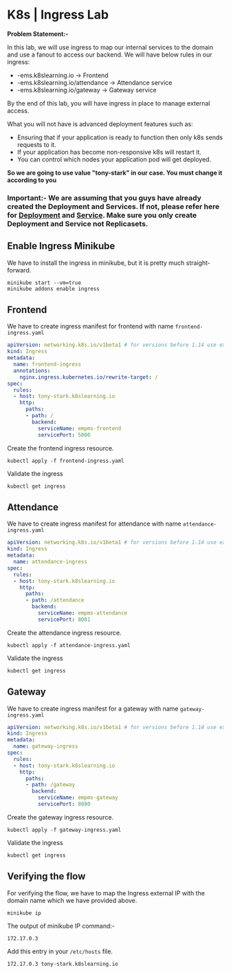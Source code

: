 # K8s | Ingress Lab

**Problem Statement:-**

In this lab, we will use ingress to map our internal services to the domain and use a fanout to access our backend. We will have below rules in our ingress:
- <name>-ems.k8slearning.io -> Frontend
- <name>-ems.k8slearning.io/attendance -> Attendance service
- <name>-ems.k8slearning.io/gateway -> Gateway service

By the end of this lab, you will have ingress in place to manage external access.

What you will not have is advanced deployment features such as:
- Ensuring that if your application is ready to function then only k8s sends requests to it.
- If your application has become non-responsive k8s will restart it.
- You can control which nodes your application pod will get deployed. 

**So we are going to use <name> value "tony-stark" in our case. You must change it according to you**

### Important:- We are assuming that you guys have already created the Deployment and Services. If not, please refer here for [Deployment](https://github.com/opstree/OT-Microservices-Training/wiki/09_Deployment_Lab) and [Service](https://github.com/opstree/OT-Microservices-Training/wiki/08_Service_Lab). Make sure you only create Deployment and Service not Replicasets.

## Enable Ingress Minikube

We have to install the ingress in minikube, but it is pretty much straight-forward.

```shell
minikube start --vm=true
minikube addons enable ingress
```

## Frontend

We have to create ingress manifest for frontend with name `frontend-ingress.yaml`

```yaml
apiVersion: networking.k8s.io/v1beta1 # for versions before 1.14 use extensions/v1beta1
kind: Ingress
metadata:
  name: frontend-ingress
  annotations:
    nginx.ingress.kubernetes.io/rewrite-target: /
spec:
  rules:
  - host: tony-stark.k8slearning.io
    http:
      paths:
      - path: /
        backend:
          serviceName: empms-frontend
          servicePort: 5000
```

Create the frontend ingress resource.

```shell
kubectl apply -f frontend-ingress.yaml
```

Validate the ingress

```shell
kubectl get ingress
```

## Attendance

We have to create ingress manifest for attendance with name `attendance-ingress.yaml`

```yaml
apiVersion: networking.k8s.io/v1beta1 # for versions before 1.14 use extensions/v1beta1
kind: Ingress
metadata:
  name: attendance-ingress
spec:
  rules:
  - host: tony-stark.k8slearning.io
    http:
      paths:
      - path: /attendance
        backend:
          serviceName: empms-attendance
          servicePort: 8081
```

Create the attendance ingress resource.

```shell
kubectl apply -f attendance-ingress.yaml
```

Validate the ingress

```shell
kubectl get ingress
```

## Gateway

We have to create ingress manifest for a gateway with name `gateway-ingress.yaml`

```yaml
apiVersion: networking.k8s.io/v1beta1 # for versions before 1.14 use extensions/v1beta1
kind: Ingress
metadata:
  name: gateway-ingress
spec:
  rules:
  - host: tony-stark.k8slearning.io
    http:
      paths:
      - path: /gateway
        backend:
          serviceName: empms-gateway
          servicePort: 8080
```

Create the gateway ingress resource.

```shell
kubectl apply -f gateway-ingress.yaml
```

Validate the ingress

```shell
kubectl get ingress
```

## Verifying the flow

For verifying the flow, we have to map the Ingress external IP with the domain name which we have provided above.

```shell
minikube ip
```

The output of minikube IP command:-

```shell
172.17.0.3
```

Add this entry in your `/etc/hosts` file.

```
172.17.0.3 tony-stark.k8slearning.io
```
